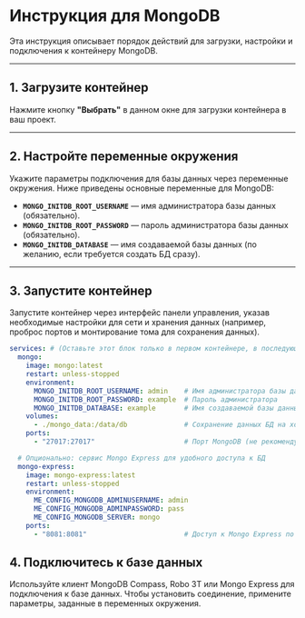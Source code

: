 # Инструкция для MongoDB

Эта инструкция описывает порядок действий для загрузки, настройки и подключения к контейнеру MongoDB.

---

## 1. Загрузите контейнер

Нажмите кнопку **"Выбрать"** в данном окне для загрузки контейнера в ваш проект.

---

## 2. Настройте переменные окружения

Укажите параметры подключения для базы данных через переменные окружения. Ниже приведены основные переменные для MongoDB:

- **`MONGO_INITDB_ROOT_USERNAME`** — имя администратора базы данных (обязательно).
- **`MONGO_INITDB_ROOT_PASSWORD`** — пароль администратора базы данных (обязательно).
- **`MONGO_INITDB_DATABASE`** — имя создаваемой базы данных (по желанию, если требуется создать БД сразу).

---

## 3. Запустите контейнер

Запустите контейнер через интерфейс панели управления, указав необходимые настройки для сети и хранения данных (например, проброс портов и монтирование тома для сохранения данных).

```yaml
services: # (Оставьте этот блок только в первом контейнере, в последующих – подключайтесь к уже запущенному сервису)
  mongo:
    image: mongo:latest
    restart: unless-stopped
    environment:
      MONGO_INITDB_ROOT_USERNAME: admin    # Имя администратора базы данных
      MONGO_INITDB_ROOT_PASSWORD: example  # Пароль администратора
      MONGO_INITDB_DATABASE: example       # Имя создаваемой базы данных (необязательно)
    volumes:
      - ./mongo_data:/data/db              # Сохранение данных БД на хосте
    ports:
      - "27017:27017"                      # Порт MongoDB (не рекомендуется открывать публичный доступ)

  # Опционально: сервис Mongo Express для удобного доступа к БД
  mongo-express:
    image: mongo-express:latest
    restart: unless-stopped
    environment:
      ME_CONFIG_MONGODB_ADMINUSERNAME: admin
      ME_CONFIG_MONGODB_ADMINPASSWORD: pass
      ME_CONFIG_MONGODB_SERVER: mongo
    ports:
      - "8081:8081"                        # Доступ к Mongo Express по адресу http://localhost:8081
```
## 4. Подключитесь к базе данных
Используйте клиент MongoDB Compass, Robo 3T или Mongo Express для подключения к базе данных.
Чтобы установить соединение, примените параметры, заданные в переменных окружения.